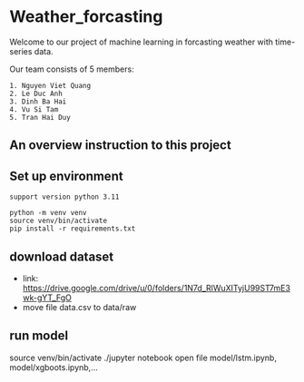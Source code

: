 # Weather_forcasting

Welcome to our project of machine learning in forcasting weather with time-series data.

Our team consists of 5 members:

    1. Nguyen Viet Quang
    2. Le Duc Anh
    3. Dinh Ba Hai
    4. Vu Si Tam
    5. Tran Hai Duy

## An overview instruction to this project

## Set up environment

`support version python 3.11`

```
python -m venv venv
source venv/bin/activate
pip install -r requirements.txt
```

## download dataset

- link: https://drive.google.com/drive/u/0/folders/1N7d_RlWuXITyjU99ST7mE3wk-gYT_FgO
- move file data.csv to data/raw

## run model

source venv/bin/activate
./jupyter notebook
open file model/lstm.ipynb, model/xgboots.ipynb,...
